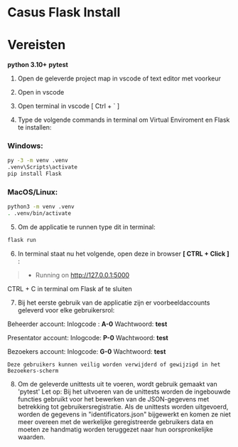 # Casus Flask Install

# Vereisten
**python 3.10+**
**pytest**

1. Open de geleverde project map in vscode of text editor met voorkeur

2. Open in vscode 

3. Open terminal in vscode [ Ctrl + ` ]

4. Type de volgende commands in terminal om Virtual Enviroment en Flask te installen:

### Windows:
``` bash
py -3 -m venv .venv
.venv\Scripts\activate
pip install Flask
```
### MacOS/Linux:
``` bash
python3 -m venv .venv
. .venv/bin/activate
```

5. Om de applicatie te runnen type dit in terminal:
``` bash
flask run
```

6. In terminal staat nu het volgende, open deze in browser **[ CTRL + Click ]** :

> * Running on http://127.0.0.1:5000

 CTRL + C in terminal om Flask af te sluiten

7.	Bij het eerste gebruik van de applicatie zijn er voorbeeldaccounts geleverd voor elke gebruikersrol:

Beheerder account:
Inlogcode : **A-0**
Wachtwoord: **test**
    
Presentator account:
Inlogcode: **P-0**
Wachtwoord: **test**

Bezoekers account:
Inlogcode: **G-0**
Wachtwoord: **test**
    
    Deze gebruikers kunnen veilig worden verwijderd of gewijzigd in het Bezoekers-scherm

8. Om de geleverde unittests uit te voeren, wordt gebruik gemaakt van 'pytest'
Let op: Bij het uitvoeren van de unittests worden de ingebouwde functies gebruikt voor het bewerken van de JSON-gegevens met betrekking tot gebruikersregistratie. Als de unittests worden uitgevoerd, worden de gegevens in "identificators.json" bijgewerkt en komen ze niet meer overeen met de werkelijke geregistreerde gebruikers data en moeten ze handmatig worden teruggezet naar hun oorspronkelijke waarden.